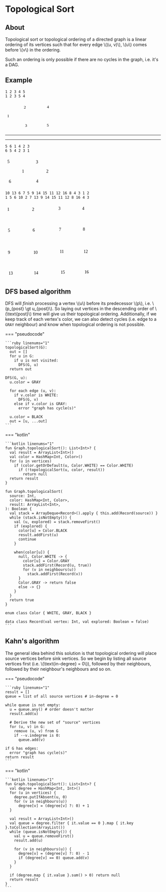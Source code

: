 # Topological Sort

## About

Topological sort or topological ordering of a directed graph is a linear ordering of its vertices such that for every edge \\((u, v)\\), \\(u\\) comes before \\(v\\) in the ordering.

Such an ordering is only possible if there are no cycles in the graph, i.e. it's a DAG.

## Example

<div class="grid" markdown>

``` title="Valid topological sortings"
1 2 3 4 5
1 2 3 5 4
```

<svg version="1.1" xmlns="http://www.w3.org/2000/svg" viewBox="0 0 230.51856231689453 137.85714721679688" width="150">
  <g transform="translate(10 54.64300537109375) rotate(0 2.7099990844726562 12.5)"><text x="0" y="17.52" font-family="Virgil, Segoe UI Emoji" font-size="20px" fill="var(--md-code-fg-color)" text-anchor="start" style="white-space: pre;" direction="ltr" dominant-baseline="alphabetic">1</text></g><g transform="translate(92.86145782470703 11.2857666015625) rotate(0 7.1199951171875 12.5)"><text x="0" y="17.52" font-family="Virgil, Segoe UI Emoji" font-size="20px" fill="var(--md-code-fg-color)" text-anchor="start" style="white-space: pre;" direction="ltr" dominant-baseline="alphabetic">2</text></g><g transform="translate(98.71857452392578 102.85714721679688) rotate(0 6.80999755859375 12.5)"><text x="0" y="17.52" font-family="Virgil, Segoe UI Emoji" font-size="20px" fill="var(--md-code-fg-color)" text-anchor="start" style="white-space: pre;" direction="ltr" dominant-baseline="alphabetic">3</text></g><g transform="translate(207.71857452392578 10) rotate(0 6.399993896484375 12.5)"><text x="0" y="17.52" font-family="Virgil, Segoe UI Emoji" font-size="20px" fill="var(--md-code-fg-color)" text-anchor="start" style="white-space: pre;" direction="ltr" dominant-baseline="alphabetic">4</text></g><g transform="translate(207.00428009033203 100.28570556640625) rotate(0 6.17999267578125 12.5)"><text x="0" y="17.52" font-family="Virgil, Segoe UI Emoji" font-size="20px" fill="var(--md-code-fg-color)" text-anchor="start" style="white-space: pre;" direction="ltr" dominant-baseline="alphabetic">5</text></g><g stroke-linecap="round"><g transform="translate(113.42866516113284 21.535655712542223) rotate(0 44.5713653564453 -0.31646207446164)"><path d="M0 0 C14.86 -0.11, 74.29 -0.53, 89.14 -0.63 M0 0 C14.86 -0.11, 74.29 -0.53, 89.14 -0.63" stroke="var(--md-code-fg-color)" stroke-width="2" fill="none"></path></g><g transform="translate(113.42866516113284 21.535655712542223) rotate(0 44.5713653564453 -0.31646207446164)"><path d="M65.71 8.08 C74.2 4.93, 82.69 1.77, 89.14 -0.63 M65.71 8.08 C73.42 5.22, 81.13 2.35, 89.14 -0.63" stroke="var(--md-code-fg-color)" stroke-width="2" fill="none"></path></g><g transform="translate(113.42866516113284 21.535655712542223) rotate(0 44.5713653564453 -0.31646207446164)"><path d="M65.59 -9.02 C74.12 -5.98, 82.66 -2.94, 89.14 -0.63 M65.59 -9.02 C73.34 -6.26, 81.09 -3.5, 89.14 -0.63" stroke="var(--md-code-fg-color)" stroke-width="2" fill="none"></path></g></g><mask></mask><g stroke-linecap="round"><g transform="translate(116.85719299316406 113.5306159598291) rotate(0 40.28569030761719 -1.0740840587365597)"><path d="M0 0 C13.43 -0.36, 67.14 -1.79, 80.57 -2.15 M0 0 C13.43 -0.36, 67.14 -1.79, 80.57 -2.15" stroke="var(--md-code-fg-color)" stroke-width="2" fill="none"></path></g><g transform="translate(116.85719299316406 113.5306159598291) rotate(0 40.28569030761719 -1.0740840587365597)"><path d="M57.32 7.03 C63.85 4.45, 70.38 1.87, 80.57 -2.15 M57.32 7.03 C66.47 3.41, 75.63 -0.2, 80.57 -2.15" stroke="var(--md-code-fg-color)" stroke-width="2" fill="none"></path></g><g transform="translate(116.85719299316406 113.5306159598291) rotate(0 40.28569030761719 -1.0740840587365597)"><path d="M56.86 -10.07 C63.52 -7.84, 70.18 -5.62, 80.57 -2.15 M56.86 -10.07 C66.19 -6.95, 75.53 -3.83, 80.57 -2.15" stroke="var(--md-code-fg-color)" stroke-width="2" fill="none"></path></g></g><mask></mask><g stroke-linecap="round"><g transform="translate(20.2857666015625 58.95813037941599) rotate(0 33.42856597900392 -18.16340758765881)"><path d="M0 0 C11.14 -6.05, 55.71 -30.27, 66.86 -36.33 M0 0 C11.14 -6.05, 55.71 -30.27, 66.86 -36.33" stroke="var(--md-code-fg-color)" stroke-width="2" fill="none"></path></g><g transform="translate(20.2857666015625 58.95813037941599) rotate(0 33.42856597900392 -18.16340758765881)"><path d="M50.3 -17.6 C54.48 -22.33, 58.67 -27.07, 66.86 -36.33 M50.3 -17.6 C54.26 -22.08, 58.22 -26.56, 66.86 -36.33" stroke="var(--md-code-fg-color)" stroke-width="2" fill="none"></path></g><g transform="translate(20.2857666015625 58.95813037941599) rotate(0 33.42856597900392 -18.16340758765881)"><path d="M42.13 -32.62 C48.38 -33.56, 54.63 -34.5, 66.86 -36.33 M42.13 -32.62 C48.05 -33.51, 53.96 -34.39, 66.86 -36.33" stroke="var(--md-code-fg-color)" stroke-width="2" fill="none"></path></g></g><mask></mask><g stroke-linecap="round"><g transform="translate(20.857147216796875 75.47295381730214) rotate(0 35.71428680419922 18.543290805795692)"><path d="M0 0 C11.9 6.18, 59.52 30.91, 71.43 37.09 M0 0 C11.9 6.18, 59.52 30.91, 71.43 37.09" stroke="var(--md-code-fg-color)" stroke-width="2" fill="none"></path></g><g transform="translate(20.857147216796875 75.47295381730214) rotate(0 35.71428680419922 18.543290805795692)"><path d="M46.64 33.85 C56.39 35.12, 66.14 36.4, 71.43 37.09 M46.64 33.85 C55.09 34.95, 63.55 36.06, 71.43 37.09" stroke="var(--md-code-fg-color)" stroke-width="2" fill="none"></path></g><g transform="translate(20.857147216796875 75.47295381730214) rotate(0 35.71428680419922 18.543290805795692)"><path d="M54.52 18.67 C61.17 25.92, 67.82 33.16, 71.43 37.09 M54.52 18.67 C60.29 24.95, 66.06 31.23, 71.43 37.09" stroke="var(--md-code-fg-color)" stroke-width="2" fill="none"></path></g></g><mask></mask><g stroke-linecap="round"><g transform="translate(100.6706547442327 37.2857666015625) rotate(0 0.48895877800384824 31.821441650390653)"><path d="M0 0 C0.16 10.61, 0.81 53.04, 0.98 63.64 M0 0 C0.16 10.61, 0.81 53.04, 0.98 63.64" stroke="var(--md-code-fg-color)" stroke-width="2" fill="none"></path></g><g transform="translate(100.6706547442327 37.2857666015625) rotate(0 0.48895877800384824 31.821441650390653)"><path d="M-7.93 40.28 C-5.49 46.68, -3.05 53.07, 0.98 63.64 M-7.93 40.28 C-5.43 46.84, -2.93 53.39, 0.98 63.64" stroke="var(--md-code-fg-color)" stroke-width="2" fill="none"></path></g><g transform="translate(100.6706547442327 37.2857666015625) rotate(0 0.48895877800384824 31.821441650390653)"><path d="M9.17 40.02 C6.93 46.49, 4.68 52.95, 0.98 63.64 M9.17 40.02 C6.87 46.65, 4.57 53.27, 0.98 63.64" stroke="var(--md-code-fg-color)" stroke-width="2" fill="none"></path></g></g><mask></mask><g stroke-linecap="round"><g transform="translate(114.44691233551336 102.12193272348833) rotate(0 46.55072601077917 -33.06826247016741)"><path d="M0 0 C15.52 -11.02, 77.58 -55.11, 93.1 -66.14 M0 0 C15.52 -11.02, 77.58 -55.11, 93.1 -66.14" stroke="var(--md-code-fg-color)" stroke-width="2" fill="none"></path></g><g transform="translate(114.44691233551336 102.12193272348833) rotate(0 46.55072601077917 -33.06826247016741)"><path d="M78.9 -45.56 C84.13 -53.14, 89.36 -60.72, 93.1 -66.14 M78.9 -45.56 C82.17 -50.3, 85.44 -55.04, 93.1 -66.14" stroke="var(--md-code-fg-color)" stroke-width="2" fill="none"></path></g><g transform="translate(114.44691233551336 102.12193272348833) rotate(0 46.55072601077917 -33.06826247016741)"><path d="M69 -59.5 C77.87 -61.95, 86.75 -64.39, 93.1 -66.14 M69 -59.5 C74.55 -61.03, 80.1 -62.56, 93.1 -66.14" stroke="var(--md-code-fg-color)" stroke-width="2" fill="none"></path></g></g><mask></mask></svg>

<hr><hr>

``` title="Valid topological sortings"
5 6 1 4 2 3
6 5 4 2 3 1
```

<svg version="1.1" xmlns="http://www.w3.org/2000/svg" viewBox="0 0 213.97858428955078 136.57138061523438" width="150">
  <g transform="translate(77.4242935180664 53.35723876953125) rotate(0 2.7099990844726562 12.5)"><text x="0" y="17.52" font-family="Virgil, Segoe UI Emoji" font-size="20px" fill="var(--md-code-fg-color)" text-anchor="start" style="white-space: pre;" direction="ltr" dominant-baseline="alphabetic">1</text></g><g transform="translate(10 10) rotate(0 6.17999267578125 12.5)"><text x="0" y="17.52" font-family="Virgil, Segoe UI Emoji" font-size="20px" fill="var(--md-code-fg-color)" text-anchor="start" style="white-space: pre;" direction="ltr" dominant-baseline="alphabetic">5</text></g><g transform="translate(16.999969482421875 101.57138061523438) rotate(0 6.399993896484375 12.5)"><text x="0" y="17.52" font-family="Virgil, Segoe UI Emoji" font-size="20px" fill="var(--md-code-fg-color)" text-anchor="start" style="white-space: pre;" direction="ltr" dominant-baseline="alphabetic">6</text></g><g transform="translate(141.99996948242188 10.42852783203125) rotate(0 6.80999755859375 12.5)"><text x="0" y="17.52" font-family="Virgil, Segoe UI Emoji" font-size="20px" fill="var(--md-code-fg-color)" text-anchor="start" style="white-space: pre;" direction="ltr" dominant-baseline="alphabetic">3</text></g><g transform="translate(143 98.99993896484375) rotate(0 6.399993896484375 12.5)"><text x="0" y="17.52" font-family="Virgil, Segoe UI Emoji" font-size="20px" fill="var(--md-code-fg-color)" text-anchor="start" style="white-space: pre;" direction="ltr" dominant-baseline="alphabetic">4</text></g><g stroke-linecap="round"><g transform="translate(28.68720245361328 20.432248236706357) rotate(0 54.082794189453125 0.36779604665616716)"><path d="M0 0 C18.03 0.12, 90.14 0.61, 108.17 0.74 M0 0 C18.03 0.12, 90.14 0.61, 108.17 0.74" stroke="var(--md-code-fg-color)" stroke-width="2" fill="none"></path></g><g transform="translate(28.68720245361328 20.432248236706357) rotate(0 54.082794189453125 0.36779604665616716)"><path d="M84.62 9.13 C93.15 6.09, 101.68 3.05, 108.17 0.74 M84.62 9.13 C92.36 6.37, 100.11 3.61, 108.17 0.74" stroke="var(--md-code-fg-color)" stroke-width="2" fill="none"></path></g><g transform="translate(28.68720245361328 20.432248236706357) rotate(0 54.082794189453125 0.36779604665616716)"><path d="M84.73 -7.97 C93.22 -4.82, 101.71 -1.66, 108.17 0.74 M84.73 -7.97 C92.44 -5.11, 100.15 -2.24, 108.17 0.74" stroke="var(--md-code-fg-color)" stroke-width="2" fill="none"></path></g></g><mask></mask><g stroke-linecap="round"><g transform="translate(34.318580627441406 112.30219416050033) rotate(0 49.5528564453125 -1.1293781698070973)"><path d="M0 0 C16.52 -0.38, 82.59 -1.88, 99.11 -2.26 M0 0 C16.52 -0.38, 82.59 -1.88, 99.11 -2.26" stroke="var(--md-code-fg-color)" stroke-width="2" fill="none"></path></g><g transform="translate(34.318580627441406 112.30219416050033) rotate(0 49.5528564453125 -1.1293781698070973)"><path d="M75.81 6.82 C82.36 4.27, 88.9 1.72, 99.11 -2.26 M75.81 6.82 C84.98 3.25, 94.15 -0.33, 99.11 -2.26" stroke="var(--md-code-fg-color)" stroke-width="2" fill="none"></path></g><g transform="translate(34.318580627441406 112.30219416050033) rotate(0 49.5528564453125 -1.1293781698070973)"><path d="M75.42 -10.27 C82.08 -8.02, 88.73 -5.77, 99.11 -2.26 M75.42 -10.27 C84.75 -7.12, 94.07 -3.96, 99.11 -2.26" stroke="var(--md-code-fg-color)" stroke-width="2" fill="none"></path></g></g><mask></mask><g stroke-linecap="round"><g transform="translate(72.55852508544922 65.25602958419341) rotate(0 -22.538460310850837 -13.856112895468897)"><path d="M0 0 C-7.51 -4.62, -37.56 -23.09, -45.08 -27.71 M0 0 C-7.51 -4.62, -37.56 -23.09, -45.08 -27.71" stroke="var(--md-code-fg-color)" stroke-width="2" fill="none"></path></g><g transform="translate(72.55852508544922 65.25602958419341) rotate(0 -22.538460310850837 -13.856112895468897)"><path d="M-24.49 -5.02 C-18.3 -3.75, -12.11 -2.48, 0 0 M-24.49 -5.02 C-18.63 -3.82, -12.78 -2.62, 0 0" stroke="var(--md-code-fg-color)" stroke-width="2" fill="none"></path></g><g transform="translate(72.55852508544922 65.25602958419341) rotate(0 -22.538460310850837 -13.856112895468897)"><path d="M-15.53 -19.59 C-11.61 -14.64, -7.68 -9.68, 0 0 M-15.53 -19.59 C-11.82 -14.9, -8.1 -10.22, 0 0" stroke="var(--md-code-fg-color)" stroke-width="2" fill="none"></path></g></g><mask></mask><g stroke-linecap="round"><g transform="translate(71.98714447021484 68.45533902972295) rotate(0 -18.12571679605432 15.3182188048238)"><path d="M0 0 C-6.04 5.11, -30.21 25.53, -36.25 30.64 M0 0 C-6.04 5.11, -30.21 25.53, -36.25 30.64" stroke="var(--md-code-fg-color)" stroke-width="2" fill="none"></path></g><g transform="translate(71.98714447021484 68.45533902972295) rotate(0 -18.12571679605432 15.3182188048238)"><path d="M-11.79 20.59 C-7.15 12.49, -2.52 4.39, 0 0 M-11.79 20.59 C-7.77 13.57, -3.75 6.54, 0 0" stroke="var(--md-code-fg-color)" stroke-width="2" fill="none"></path></g><g transform="translate(71.98714447021484 68.45533902972295) rotate(0 -18.12571679605432 15.3182188048238)"><path d="M-22.27 8.2 C-13.51 4.97, -4.75 1.75, 0 0 M-22.27 8.2 C-14.67 5.4, -7.08 2.6, 0 0" stroke="var(--md-code-fg-color)" stroke-width="2" fill="none"></path></g></g><mask></mask><g transform="translate(189.73859405517578 53.714263916015625) rotate(0 7.1199951171875 12.5)"><text x="0" y="17.52" font-family="Virgil, Segoe UI Emoji" font-size="20px" fill="var(--md-code-fg-color)" text-anchor="start" style="white-space: pre;" direction="ltr" dominant-baseline="alphabetic">2</text></g><g stroke-linecap="round"><g transform="translate(164.28144073486328 106.5) rotate(0 14 -14.5714111328125)"><path d="M0 0 C4.67 -4.86, 23.33 -24.29, 28 -29.14 M0 0 C4.67 -4.86, 23.33 -24.29, 28 -29.14" stroke="var(--md-code-fg-color)" stroke-width="2" fill="none"></path></g><g transform="translate(164.28144073486328 106.5) rotate(0 14 -14.5714111328125)"><path d="M19.83 -10.66 C21.86 -15.26, 23.9 -19.86, 28 -29.14 M19.83 -10.66 C22.44 -16.58, 25.06 -22.49, 28 -29.14" stroke="var(--md-code-fg-color)" stroke-width="2" fill="none"></path></g><g transform="translate(164.28144073486328 106.5) rotate(0 14 -14.5714111328125)"><path d="M9.86 -20.24 C14.37 -22.45, 18.89 -24.67, 28 -29.14 M9.86 -20.24 C15.67 -23.09, 21.47 -25.94, 28 -29.14" stroke="var(--md-code-fg-color)" stroke-width="2" fill="none"></path></g></g><mask></mask><g stroke-linecap="round"><g transform="translate(191.70996856689453 53.928558349609375) rotate(0 -17.428573608398438 -9.714263916015625)"><path d="M0 0 C-5.81 -3.24, -29.05 -16.19, -34.86 -19.43 M0 0 C-5.81 -3.24, -29.05 -16.19, -34.86 -19.43" stroke="var(--md-code-fg-color)" stroke-width="2" fill="none"></path></g><g transform="translate(191.70996856689453 53.928558349609375) rotate(0 -17.428573608398438 -9.714263916015625)"><path d="M-15.16 -16.26 C-20.14 -17.06, -25.12 -17.86, -34.86 -19.43 M-15.16 -16.26 C-20.37 -17.1, -25.58 -17.94, -34.86 -19.43" stroke="var(--md-code-fg-color)" stroke-width="2" fill="none"></path></g><g transform="translate(191.70996856689453 53.928558349609375) rotate(0 -17.428573608398438 -9.714263916015625)"><path d="M-21.8 -4.34 C-25.1 -8.15, -28.4 -11.97, -34.86 -19.43 M-21.8 -4.34 C-25.26 -8.33, -28.71 -12.32, -34.86 -19.43" stroke="var(--md-code-fg-color)" stroke-width="2" fill="none"></path></g></g><mask></mask></svg>

``` title="Valid topological sorting"
10 13 6 7 5 9 14 15 11 12 16 8 4 3 1 2
1 5 6 10 2 7 13 9 14 15 11 12 8 16 4 3
```

<svg version="1.1" xmlns="http://www.w3.org/2000/svg" viewBox="0 0 406.320617885659 353.1903024009223" height="240">
  <g transform="translate(10 15.369098136339346) rotate(0 2.7099990844726562 12.5)"><text x="0" y="17.52" font-family="Virgil, Segoe UI Emoji" font-size="20px" fill="var(--md-code-fg-color)" text-anchor="start" style="white-space: pre;" direction="ltr" dominant-baseline="alphabetic">1</text></g><g transform="translate(127.97729251722865 14.170937208091061) rotate(0 7.1199951171875 12.5)"><text x="0" y="17.52" font-family="Virgil, Segoe UI Emoji" font-size="20px" fill="var(--md-code-fg-color)" text-anchor="start" style="white-space: pre;" direction="ltr" dominant-baseline="alphabetic">2</text></g><g transform="translate(253.50816637895366 10.941834464732324) rotate(0 6.80999755859375 12.5)"><text x="0" y="17.52" font-family="Virgil, Segoe UI Emoji" font-size="20px" fill="var(--md-code-fg-color)" text-anchor="start" style="white-space: pre;" direction="ltr" dominant-baseline="alphabetic">3</text></g><g transform="translate(367.19905843837535 10) rotate(0 6.399993896484375 12.5)"><text x="0" y="17.52" font-family="Virgil, Segoe UI Emoji" font-size="20px" fill="var(--md-code-fg-color)" text-anchor="start" style="white-space: pre;" direction="ltr" dominant-baseline="alphabetic">4</text></g><g transform="translate(13.094998267336678 114.66999244167556) rotate(0 6.17999267578125 12.5)"><text x="0" y="17.52" font-family="Virgil, Segoe UI Emoji" font-size="20px" fill="var(--md-code-fg-color)" text-anchor="start" style="white-space: pre;" direction="ltr" dominant-baseline="alphabetic">5</text></g><g transform="translate(131.07229078456544 113.47183151342739) rotate(0 6.399993896484375 12.5)"><text x="0" y="17.52" font-family="Virgil, Segoe UI Emoji" font-size="20px" fill="var(--md-code-fg-color)" text-anchor="start" style="white-space: pre;" direction="ltr" dominant-baseline="alphabetic">6</text></g><g transform="translate(256.60316464629045 110.2427287700686) rotate(0 5.379997253417969 12.5)"><text x="0" y="17.52" font-family="Virgil, Segoe UI Emoji" font-size="20px" fill="var(--md-code-fg-color)" text-anchor="start" style="white-space: pre;" direction="ltr" dominant-baseline="alphabetic">7</text></g><g transform="translate(370.29405670571214 109.30089430533627) rotate(0 7.649993896484375 12.5)"><text x="0" y="17.52" font-family="Virgil, Segoe UI Emoji" font-size="20px" fill="var(--md-code-fg-color)" text-anchor="start" style="white-space: pre;" direction="ltr" dominant-baseline="alphabetic">8</text></g><g transform="translate(13.329118059141138 219.0685161641906) rotate(0 6.089996337890625 12.5)"><text x="0" y="17.52" font-family="Virgil, Segoe UI Emoji" font-size="20px" fill="var(--md-code-fg-color)" text-anchor="start" style="white-space: pre;" direction="ltr" dominant-baseline="alphabetic">9</text></g><g transform="translate(134.57048029070302 218.68635710028786) rotate(0 9.589996337890625 12.5)"><text x="0" y="17.52" font-family="Virgil, Segoe UI Emoji" font-size="20px" fill="var(--md-code-fg-color)" text-anchor="start" style="white-space: pre;" direction="ltr" dominant-baseline="alphabetic">10</text></g><g transform="translate(260.10135415242803 215.45725435692907) rotate(0 5.4199981689453125 12.5)"><text x="0" y="17.52" font-family="Virgil, Segoe UI Emoji" font-size="20px" fill="var(--md-code-fg-color)" text-anchor="start" style="white-space: pre;" direction="ltr" dominant-baseline="alphabetic">11</text></g><g transform="translate(373.7922462118497 214.51541989219675) rotate(0 9.829994201660156 12.5)"><text x="0" y="17.52" font-family="Virgil, Segoe UI Emoji" font-size="20px" fill="var(--md-code-fg-color)" text-anchor="start" style="white-space: pre;" direction="ltr" dominant-baseline="alphabetic">12</text></g><g transform="translate(16.005500042345375 318.1903024009223) rotate(0 9.519996643066406 12.5)"><text x="0" y="17.52" font-family="Virgil, Segoe UI Emoji" font-size="20px" fill="var(--md-code-fg-color)" text-anchor="start" style="white-space: pre;" direction="ltr" dominant-baseline="alphabetic">13</text></g><g transform="translate(137.24686227390737 316.9921414726739) rotate(0 9.109992980957031 12.5)"><text x="0" y="17.52" font-family="Virgil, Segoe UI Emoji" font-size="20px" fill="var(--md-code-fg-color)" text-anchor="start" style="white-space: pre;" direction="ltr" dominant-baseline="alphabetic">14</text></g><g transform="translate(264.4097398643232 313.7630387293152) rotate(0 8.889991760253906 12.5)"><text x="0" y="17.52" font-family="Virgil, Segoe UI Emoji" font-size="20px" fill="var(--md-code-fg-color)" text-anchor="start" style="white-space: pre;" direction="ltr" dominant-baseline="alphabetic">15</text></g><g transform="translate(378.1006319237449 312.8212042645829) rotate(0 9.109992980957031 12.5)"><text x="0" y="17.52" font-family="Virgil, Segoe UI Emoji" font-size="20px" fill="var(--md-code-fg-color)" text-anchor="start" style="white-space: pre;" direction="ltr" dominant-baseline="alphabetic">16</text></g><g stroke-linecap="round"><g transform="translate(17.931008364465356 142.36249650286715) rotate(0 1.3750657947521177 32.64058819366829)"><path d="M0 0 C0.46 10.88, 2.29 54.4, 2.75 65.28 M0 0 C0.46 10.88, 2.29 54.4, 2.75 65.28" stroke="var(--md-code-fg-color)" stroke-width="2" fill="none"></path></g><g transform="translate(17.931008364465356 142.36249650286715) rotate(0 1.3750657947521177 32.64058819366829)"><path d="M-6.78 42.17 C-3.68 49.7, -0.57 57.22, 2.75 65.28 M-6.78 42.17 C-3.65 49.77, -0.51 57.38, 2.75 65.28" stroke="var(--md-code-fg-color)" stroke-width="2" fill="none"></path></g><g transform="translate(17.931008364465356 142.36249650286715) rotate(0 1.3750657947521177 32.64058819366829)"><path d="M10.3 41.45 C7.84 49.21, 5.38 56.97, 2.75 65.28 M10.3 41.45 C7.82 49.29, 5.33 57.13, 2.75 65.28" stroke="var(--md-code-fg-color)" stroke-width="2" fill="none"></path></g></g><mask></mask><g stroke-linecap="round"><g transform="translate(24.819194718550648 315.35753766454343) rotate(0 -0.47555906832474193 -34.2725919223592)"><path d="M0 0 C-0.16 -11.42, -0.79 -57.12, -0.95 -68.55 M0 0 C-0.16 -11.42, -0.79 -57.12, -0.95 -68.55" stroke="var(--md-code-fg-color)" stroke-width="2" fill="none"></path></g><g transform="translate(24.819194718550648 315.35753766454343) rotate(0 -0.47555906832474193 -34.2725919223592)"><path d="M7.92 -45.17 C5.98 -50.29, 4.03 -55.42, -0.95 -68.55 M7.92 -45.17 C4.67 -53.74, 1.42 -62.3, -0.95 -68.55" stroke="var(--md-code-fg-color)" stroke-width="2" fill="none"></path></g><g transform="translate(24.819194718550648 315.35753766454343) rotate(0 -0.47555906832474193 -34.2725919223592)"><path d="M-9.17 -44.94 C-7.37 -50.11, -5.57 -55.28, -0.95 -68.55 M-9.17 -44.94 C-6.16 -53.59, -3.15 -62.24, -0.95 -68.55" stroke="var(--md-code-fg-color)" stroke-width="2" fill="none"></path></g></g><mask></mask><g stroke-linecap="round"><g transform="translate(133.47982607949314 242.73228224114627) rotate(0 -45.696789229812225 39.576681861794015)"><path d="M0 0 C-15.23 13.19, -76.16 65.96, -91.39 79.15 M0 0 C-15.23 13.19, -76.16 65.96, -91.39 79.15" stroke="var(--md-code-fg-color)" stroke-width="2" fill="none"></path></g><g transform="translate(133.47982607949314 242.73228224114627) rotate(0 -45.696789229812225 39.576681861794015)"><path d="M-79.23 57.31 C-83.35 64.71, -87.47 72.1, -91.39 79.15 M-79.23 57.31 C-84.09 66.03, -88.94 74.75, -91.39 79.15" stroke="var(--md-code-fg-color)" stroke-width="2" fill="none"></path></g><g transform="translate(133.47982607949314 242.73228224114627) rotate(0 -45.696789229812225 39.576681861794015)"><path d="M-68.04 70.24 C-75.95 73.26, -83.86 76.28, -91.39 79.15 M-68.04 70.24 C-77.36 73.8, -86.69 77.36, -91.39 79.15" stroke="var(--md-code-fg-color)" stroke-width="2" fill="none"></path></g></g><mask></mask><g stroke-linecap="round"><g transform="translate(144.90403895118413 245.18031896265836) rotate(0 1.2240339249939325 33.864622118662226)"><path d="M0 0 C0.41 11.29, 2.04 56.44, 2.45 67.73 M0 0 C0.41 11.29, 2.04 56.44, 2.45 67.73" stroke="var(--md-code-fg-color)" stroke-width="2" fill="none"></path></g><g transform="translate(144.90403895118413 245.18031896265836) rotate(0 1.2240339249939325 33.864622118662226)"><path d="M-6.95 44.56 C-4.33 51.01, -1.72 57.45, 2.45 67.73 M-6.95 44.56 C-3.46 53.16, 0.03 61.75, 2.45 67.73" stroke="var(--md-code-fg-color)" stroke-width="2" fill="none"></path></g><g transform="translate(144.90403895118413 245.18031896265836) rotate(0 1.2240339249939325 33.864622118662226)"><path d="M10.14 43.94 C8 50.56, 5.86 57.18, 2.45 67.73 M10.14 43.94 C7.29 52.77, 4.43 61.6, 2.45 67.73" stroke="var(--md-code-fg-color)" stroke-width="2" fill="none"></path></g></g><mask></mask><g stroke-linecap="round"><g transform="translate(94.31123853529914 290.8771393209464) rotate(0 17.952290043406094 14.688251457548517)"><path d="M0 0 C5.98 4.9, 29.92 24.48, 35.9 29.38 M0 0 C5.98 4.9, 29.92 24.48, 35.9 29.38" stroke="var(--md-code-fg-color)" stroke-width="2" fill="none"></path></g><g transform="translate(94.31123853529914 290.8771393209464) rotate(0 17.952290043406094 14.688251457548517)"><path d="M14.01 21.71 C22.22 24.59, 30.42 27.46, 35.9 29.38 M14.01 21.71 C21.31 24.27, 28.61 26.82, 35.9 29.38" stroke="var(--md-code-fg-color)" stroke-width="2" fill="none"></path></g><g transform="translate(94.31123853529914 290.8771393209464) rotate(0 17.952290043406094 14.688251457548517)"><path d="M24.06 9.43 C28.5 16.91, 32.94 24.38, 35.9 29.38 M24.06 9.43 C28.01 16.08, 31.96 22.73, 35.9 29.38" stroke="var(--md-code-fg-color)" stroke-width="2" fill="none"></path></g></g><mask></mask><g stroke-linecap="round"><g transform="translate(30.66203474817769 238.65221066246744) rotate(0 23.256395547078796 19.584379375405405)"><path d="M0 0 C7.75 6.53, 38.76 32.64, 46.51 39.17 M0 0 C7.75 6.53, 38.76 32.64, 46.51 39.17" stroke="var(--md-code-fg-color)" stroke-width="2" fill="none"></path></g></g><mask></mask><g stroke-linecap="round"><g transform="translate(153.88018397288715 122.77817160229444) rotate(0 47.32885521545467 -0.40801649641062454)"><path d="M0 0 C15.78 -0.14, 78.88 -0.68, 94.66 -0.82 M0 0 C15.78 -0.14, 78.88 -0.68, 94.66 -0.82" stroke="var(--md-code-fg-color)" stroke-width="2" fill="none"></path></g><g transform="translate(153.88018397288715 122.77817160229444) rotate(0 47.32885521545467 -0.40801649641062454)"><path d="M71.24 7.94 C79.13 4.99, 87.03 2.04, 94.66 -0.82 M71.24 7.94 C79.03 5.03, 86.81 2.12, 94.66 -0.82" stroke="var(--md-code-fg-color)" stroke-width="2" fill="none"></path></g><g transform="translate(153.88018397288715 122.77817160229444) rotate(0 47.32885521545467 -0.40801649641062454)"><path d="M71.09 -9.16 C79.04 -6.35, 86.98 -3.54, 94.66 -0.82 M71.09 -9.16 C78.93 -6.39, 86.76 -3.61, 94.66 -0.82" stroke="var(--md-code-fg-color)" stroke-width="2" fill="none"></path></g></g><mask></mask><g stroke-linecap="round"><g transform="translate(137.55989765817196 105.64186785899591) rotate(0 -0.8160018643454805 -31.824562982966)"><path d="M0 0 C-0.27 -10.61, -1.36 -53.04, -1.63 -63.65 M0 0 C-0.27 -10.61, -1.36 -53.04, -1.63 -63.65" stroke="var(--md-code-fg-color)" stroke-width="2" fill="none"></path></g><g transform="translate(137.55989765817196 105.64186785899591) rotate(0 -0.8160018643454805 -31.824562982966)"><path d="M7.52 -40.38 C4.35 -48.43, 1.19 -56.48, -1.63 -63.65 M7.52 -40.38 C5.47 -45.6, 3.42 -50.81, -1.63 -63.65" stroke="var(--md-code-fg-color)" stroke-width="2" fill="none"></path></g><g transform="translate(137.55989765817196 105.64186785899591) rotate(0 -0.8160018643454805 -31.824562982966)"><path d="M-9.58 -39.95 C-6.83 -48.14, -4.08 -56.34, -1.63 -63.65 M-9.58 -39.95 C-7.8 -45.26, -6.02 -50.57, -1.63 -63.65" stroke="var(--md-code-fg-color)" stroke-width="2" fill="none"></path></g></g><mask></mask><g stroke-linecap="round"><g transform="translate(24.13395757646265 27.30449043551539) rotate(0 48.96085894414557 0)"><path d="M0 0 C16.32 0, 81.6 0, 97.92 0 M0 0 C16.32 0, 81.6 0, 97.92 0" stroke="var(--md-code-fg-color)" stroke-width="2" fill="none"></path></g><g transform="translate(24.13395757646265 27.30449043551539) rotate(0 48.96085894414557 0)"><path d="M74.43 8.55 C82.62 5.57, 90.81 2.59, 97.92 0 M74.43 8.55 C79.81 6.59, 85.19 4.63, 97.92 0" stroke="var(--md-code-fg-color)" stroke-width="2" fill="none"></path></g><g transform="translate(24.13395757646265 27.30449043551539) rotate(0 48.96085894414557 0)"><path d="M74.43 -8.55 C82.62 -5.57, 90.81 -2.59, 97.92 0 M74.43 -8.55 C79.81 -6.59, 85.19 -4.63, 97.92 0" stroke="var(--md-code-fg-color)" stroke-width="2" fill="none"></path></g></g><mask></mask><g stroke-linecap="round"><g transform="translate(164.48839498023267 325.9657175434131) rotate(0 46.92082315480616 0)"><path d="M0 0 C15.64 0, 78.2 0, 93.84 0 M0 0 C15.64 0, 78.2 0, 93.84 0" stroke="var(--md-code-fg-color)" stroke-width="2" fill="none"></path></g><g transform="translate(164.48839498023267 325.9657175434131) rotate(0 46.92082315480616 0)"><path d="M70.35 8.55 C76.19 6.42, 82.04 4.3, 93.84 0 M70.35 8.55 C76.02 6.49, 81.69 4.42, 93.84 0" stroke="var(--md-code-fg-color)" stroke-width="2" fill="none"></path></g><g transform="translate(164.48839498023267 325.9657175434131) rotate(0 46.92082315480616 0)"><path d="M70.35 -8.55 C76.19 -6.42, 82.04 -4.3, 93.84 0 M70.35 -8.55 C76.02 -6.49, 81.69 -4.42, 93.84 0" stroke="var(--md-code-fg-color)" stroke-width="2" fill="none"></path></g></g><mask></mask><g stroke-linecap="round"><g transform="translate(163.6723931158872 229.6760345122886) rotate(0 44.47278643329406 -0.8160174285833364)"><path d="M0 0 C14.82 -0.27, 74.12 -1.36, 88.95 -1.63 M0 0 C14.82 -0.27, 74.12 -1.36, 88.95 -1.63" stroke="var(--md-code-fg-color)" stroke-width="2" fill="none"></path></g><g transform="translate(163.6723931158872 229.6760345122886) rotate(0 44.47278643329406 -0.8160174285833364)"><path d="M65.61 7.35 C71.31 5.16, 77 2.97, 88.95 -1.63 M65.61 7.35 C72.57 4.67, 79.52 2, 88.95 -1.63" stroke="var(--md-code-fg-color)" stroke-width="2" fill="none"></path></g><g transform="translate(163.6723931158872 229.6760345122886) rotate(0 44.47278643329406 -0.8160174285833364)"><path d="M65.3 -9.75 C71.07 -7.77, 76.84 -5.79, 88.95 -1.63 M65.3 -9.75 C72.35 -7.33, 79.39 -4.91, 88.95 -1.63" stroke="var(--md-code-fg-color)" stroke-width="2" fill="none"></path></g></g><mask></mask><g stroke-linecap="round"><g transform="translate(272.2022597545723 310.4614642215191) rotate(0 -1.224002796518164 -33.048589125841005)"><path d="M0 0 C-0.41 -11.02, -2.04 -55.08, -2.45 -66.1 M0 0 C-0.41 -11.02, -2.04 -55.08, -2.45 -66.1" stroke="var(--md-code-fg-color)" stroke-width="2" fill="none"></path></g><g transform="translate(272.2022597545723 310.4614642215191) rotate(0 -1.224002796518164 -33.048589125841005)"><path d="M6.97 -42.94 C4.94 -47.91, 2.92 -52.88, -2.45 -66.1 M6.97 -42.94 C4.15 -49.86, 1.34 -56.78, -2.45 -66.1" stroke="var(--md-code-fg-color)" stroke-width="2" fill="none"></path></g><g transform="translate(272.2022597545723 310.4614642215191) rotate(0 -1.224002796518164 -33.048589125841005)"><path d="M-10.12 -42.3 C-8.48 -47.41, -6.83 -52.52, -2.45 -66.1 M-10.12 -42.3 C-7.83 -49.41, -5.54 -56.52, -2.45 -66.1" stroke="var(--md-code-fg-color)" stroke-width="2" fill="none"></path></g></g><mask></mask><g stroke-linecap="round"><g transform="translate(283.6264726262632 226.41199592643108) rotate(0 41.616748779609225 -0.40801649641062454)"><path d="M0 0 C13.87 -0.14, 69.36 -0.68, 83.23 -0.82 M0 0 C13.87 -0.14, 69.36 -0.68, 83.23 -0.82" stroke="var(--md-code-fg-color)" stroke-width="2" fill="none"></path></g><g transform="translate(283.6264726262632 226.41199592643108) rotate(0 41.616748779609225 -0.40801649641062454)"><path d="M59.83 7.96 C68.32 4.78, 76.82 1.59, 83.23 -0.82 M59.83 7.96 C68.11 4.86, 76.39 1.75, 83.23 -0.82" stroke="var(--md-code-fg-color)" stroke-width="2" fill="none"></path></g><g transform="translate(283.6264726262632 226.41199592643108) rotate(0 41.616748779609225 -0.40801649641062454)"><path d="M59.66 -9.14 C68.22 -6.12, 76.77 -3.1, 83.23 -0.82 M59.66 -9.14 C68 -6.19, 76.35 -3.25, 83.23 -0.82" stroke="var(--md-code-fg-color)" stroke-width="2" fill="none"></path></g></g><mask></mask><g stroke-linecap="round"><g transform="translate(290.97061391927537 318.6216073788768) rotate(0 40.39271485461529 -39.168696493859215)"><path d="M0 0 C13.46 -13.06, 67.32 -65.28, 80.79 -78.34 M0 0 C13.46 -13.06, 67.32 -65.28, 80.79 -78.34" stroke="var(--md-code-fg-color)" stroke-width="2" fill="none"></path></g><g transform="translate(290.97061391927537 318.6216073788768) rotate(0 40.39271485461529 -39.168696493859215)"><path d="M69.87 -55.84 C73.5 -63.32, 77.12 -70.79, 80.79 -78.34 M69.87 -55.84 C73.55 -63.42, 77.22 -70.99, 80.79 -78.34" stroke="var(--md-code-fg-color)" stroke-width="2" fill="none"></path></g><g transform="translate(290.97061391927537 318.6216073788768) rotate(0 40.39271485461529 -39.168696493859215)"><path d="M57.97 -68.12 C65.55 -71.52, 73.13 -74.91, 80.79 -78.34 M57.97 -68.12 C65.65 -71.56, 73.33 -75, 80.79 -78.34" stroke="var(--md-code-fg-color)" stroke-width="2" fill="none"></path></g></g><mask></mask><g stroke-linecap="round"><g transform="translate(383.9962583645423 245.99632082700379) rotate(0 1.224002796518164 28.968517547162236)"><path d="M0 0 C0.41 9.66, 2.04 48.28, 2.45 57.94 M0 0 C0.41 9.66, 2.04 48.28, 2.45 57.94" stroke="var(--md-code-fg-color)" stroke-width="2" fill="none"></path></g><g transform="translate(383.9962583645423 245.99632082700379) rotate(0 1.224002796518164 28.968517547162236)"><path d="M-7.09 34.83 C-3.41 43.74, 0.27 52.66, 2.45 57.94 M-7.09 34.83 C-3.82 42.74, -0.56 50.65, 2.45 57.94" stroke="var(--md-code-fg-color)" stroke-width="2" fill="none"></path></g><g transform="translate(383.9962583645423 245.99632082700379) rotate(0 1.224002796518164 28.968517547162236)"><path d="M10 34.1 C7.09 43.3, 4.17 52.49, 2.45 57.94 M10 34.1 C7.41 42.26, 4.83 50.42, 2.45 57.94" stroke="var(--md-code-fg-color)" stroke-width="2" fill="none"></path></g></g><mask></mask><g stroke-linecap="round"><g transform="translate(263.2261147328692 138.28242492418838) rotate(0 1.2240339249939893 35.08862491518039)"><path d="M0 0 C0.41 11.7, 2.04 58.48, 2.45 70.18 M0 0 C0.41 11.7, 2.04 58.48, 2.45 70.18" stroke="var(--md-code-fg-color)" stroke-width="2" fill="none"></path></g><g transform="translate(263.2261147328692 138.28242492418838) rotate(0 1.2240339249939893 35.08862491518039)"><path d="M-6.92 47 C-4.57 52.8, -2.23 58.6, 2.45 70.18 M-6.92 47 C-3.83 54.64, -0.74 62.28, 2.45 70.18" stroke="var(--md-code-fg-color)" stroke-width="2" fill="none"></path></g><g transform="translate(263.2261147328692 138.28242492418838) rotate(0 1.2240339249939893 35.08862491518039)"><path d="M10.17 46.4 C8.24 52.35, 6.31 58.31, 2.45 70.18 M10.17 46.4 C7.63 54.24, 5.08 62.07, 2.45 70.18" stroke="var(--md-code-fg-color)" stroke-width="2" fill="none"></path></g></g><mask></mask><g stroke-linecap="round"><g transform="translate(151.43217837985082 134.20235334550955) rotate(0 51.816927726306176 18.768354164703112)"><path d="M0 0 C17.27 6.26, 86.36 31.28, 103.63 37.54 M0 0 C17.27 6.26, 86.36 31.28, 103.63 37.54" stroke="var(--md-code-fg-color)" stroke-width="2" fill="none"></path></g></g><mask></mask><g stroke-linecap="round"><g transform="translate(277.914335061942 214.17175006191889) rotate(0 46.104821290460734 -40.39269929037738)"><path d="M0 0 C15.37 -13.46, 76.84 -67.32, 92.21 -80.79 M0 0 C15.37 -13.46, 76.84 -67.32, 92.21 -80.79" stroke="var(--md-code-fg-color)" stroke-width="2" fill="none"></path></g><g transform="translate(277.914335061942 214.17175006191889) rotate(0 46.104821290460734 -40.39269929037738)"><path d="M80.17 -58.87 C84.39 -66.55, 88.61 -74.23, 92.21 -80.79 M80.17 -58.87 C83.79 -65.46, 87.41 -72.04, 92.21 -80.79" stroke="var(--md-code-fg-color)" stroke-width="2" fill="none"></path></g><g transform="translate(277.914335061942 214.17175006191889) rotate(0 46.104821290460734 -40.39269929037738)"><path d="M68.9 -71.74 C77.07 -74.91, 85.24 -78.08, 92.21 -80.79 M68.9 -71.74 C75.91 -74.45, 82.91 -77.17, 92.21 -80.79" stroke="var(--md-code-fg-color)" stroke-width="2" fill="none"></path></g></g><mask></mask><g stroke-linecap="round"><g transform="translate(317.08304712003905 193.77142329700064) rotate(0 22.84842574338188 8.976145021703047)"><path d="M0 0 C7.62 2.99, 38.08 14.96, 45.7 17.95 M0 0 C7.62 2.99, 38.08 14.96, 45.7 17.95" stroke="var(--md-code-fg-color)" stroke-width="2" fill="none"></path></g><g transform="translate(317.08304712003905 193.77142329700064) rotate(0 22.84842574338188 8.976145021703047)"><path d="M21.16 17.33 C27.98 17.5, 34.8 17.68, 45.7 17.95 M21.16 17.33 C28.58 17.52, 36 17.71, 45.7 17.95" stroke="var(--md-code-fg-color)" stroke-width="2" fill="none"></path></g><g transform="translate(317.08304712003905 193.77142329700064) rotate(0 22.84842574338188 8.976145021703047)"><path d="M27.3 1.7 C32.41 6.22, 37.52 10.73, 45.7 17.95 M27.3 1.7 C32.86 6.62, 38.42 11.53, 45.7 17.95" stroke="var(--md-code-fg-color)" stroke-width="2" fill="none"></path></g></g><mask></mask><g stroke-linecap="round"><g transform="translate(298.31475521228754 187.24328386833395) rotate(0 -14.280250525375777 -4.89607344302425)"><path d="M0 0 C-4.76 -1.63, -23.8 -8.16, -28.56 -9.79 M0 0 C-4.76 -1.63, -23.8 -8.16, -28.56 -9.79" stroke="var(--md-code-fg-color)" stroke-width="2" fill="none"></path></g></g><mask></mask><g stroke-linecap="round"><g transform="translate(383.9962583645423 209.27567661889464) rotate(0 -0.8160329928212491 -35.90462677952584)"><path d="M0 0 C-0.27 -11.97, -1.36 -59.84, -1.63 -71.81 M0 0 C-0.27 -11.97, -1.36 -59.84, -1.63 -71.81" stroke="var(--md-code-fg-color)" stroke-width="2" fill="none"></path></g><g transform="translate(383.9962583645423 209.27567661889464) rotate(0 -0.8160329928212491 -35.90462677952584)"><path d="M7.45 -48.52 C4.18 -56.92, 0.9 -65.31, -1.63 -71.81 M7.45 -48.52 C5.18 -54.34, 2.91 -60.16, -1.63 -71.81" stroke="var(--md-code-fg-color)" stroke-width="2" fill="none"></path></g><g transform="translate(383.9962583645423 209.27567661889464) rotate(0 -0.8160329928212491 -35.90462677952584)"><path d="M-9.65 -48.13 C-6.76 -56.67, -3.87 -65.21, -1.63 -71.81 M-9.65 -48.13 C-7.64 -54.05, -5.64 -59.97, -1.63 -71.81" stroke="var(--md-code-fg-color)" stroke-width="2" fill="none"></path></g></g><mask></mask><g stroke-linecap="round"><g transform="translate(126.1357470434325 72.18526223674428) rotate(0 -49.368859876318254 -17.952313389762935)"><path d="M0 0 C-16.46 -5.98, -82.28 -29.92, -98.74 -35.9 M0 0 C-16.46 -5.98, -82.28 -29.92, -98.74 -35.9" stroke="var(--md-code-fg-color)" stroke-width="2" fill="none"></path></g><g transform="translate(126.1357470434325 72.18526223674428) rotate(0 -49.368859876318254 -17.952313389762935)"><path d="M-73.74 -35.91 C-82.59 -35.91, -91.44 -35.91, -98.74 -35.9 M-73.74 -35.91 C-82.07 -35.91, -90.41 -35.91, -98.74 -35.9" stroke="var(--md-code-fg-color)" stroke-width="2" fill="none"></path></g><g transform="translate(126.1357470434325 72.18526223674428) rotate(0 -49.368859876318254 -17.952313389762935)"><path d="M-79.58 -19.84 C-86.36 -25.53, -93.14 -31.21, -98.74 -35.9 M-79.58 -19.84 C-85.97 -25.2, -92.36 -30.55, -98.74 -35.9" stroke="var(--md-code-fg-color)" stroke-width="2" fill="none"></path></g></g><mask></mask><g stroke-linecap="round"><g transform="translate(145.7200408155294 79.5294190939943) rotate(0 51.40892679413355 17.544281329114398)"><path d="M0 0 C17.14 5.85, 85.68 29.24, 102.82 35.09 M0 0 C17.14 5.85, 85.68 29.24, 102.82 35.09" stroke="var(--md-code-fg-color)" stroke-width="2" fill="none"></path></g></g><mask></mask><g stroke-linecap="round"><g transform="translate(260.77810913983285 104.009864130305) rotate(0 0 -31.82457076508493)"><path d="M0 0 C0 -10.61, 0 -53.04, 0 -63.65 M0 0 C0 -10.61, 0 -53.04, 0 -63.65" stroke="var(--md-code-fg-color)" stroke-width="2" fill="none"></path></g><g transform="translate(260.77810913983285 104.009864130305) rotate(0 0 -31.82457076508493)"><path d="M8.55 -40.16 C6.36 -46.16, 4.18 -52.17, 0 -63.65 M8.55 -40.16 C6.35 -46.2, 4.15 -52.24, 0 -63.65" stroke="var(--md-code-fg-color)" stroke-width="2" fill="none"></path></g><g transform="translate(260.77810913983285 104.009864130305) rotate(0 0 -31.82457076508493)"><path d="M-8.55 -40.16 C-6.36 -46.16, -4.18 -52.17, 0 -63.65 M-8.55 -40.16 C-6.35 -46.2, -4.15 -52.24, 0 -63.65" stroke="var(--md-code-fg-color)" stroke-width="2" fill="none"></path></g></g><mask></mask><g stroke-linecap="round"><g transform="translate(366.85997018548164 112.16999172342469) rotate(0 -46.104821290460734 -35.90463456164477)"><path d="M0 0 C-15.37 -11.97, -76.84 -59.84, -92.21 -71.81 M0 0 C-15.37 -11.97, -76.84 -59.84, -92.21 -71.81" stroke="var(--md-code-fg-color)" stroke-width="2" fill="none"></path></g><g transform="translate(366.85997018548164 112.16999172342469) rotate(0 -46.104821290460734 -35.90463456164477)"><path d="M-68.42 -64.12 C-74.97 -66.24, -81.52 -68.36, -92.21 -71.81 M-68.42 -64.12 C-76.19 -66.63, -83.95 -69.14, -92.21 -71.81" stroke="var(--md-code-fg-color)" stroke-width="2" fill="none"></path></g><g transform="translate(366.85997018548164 112.16999172342469) rotate(0 -46.104821290460734 -35.90463456164477)"><path d="M-78.93 -50.63 C-82.59 -56.46, -86.24 -62.29, -92.21 -71.81 M-78.93 -50.63 C-83.26 -57.54, -87.6 -64.46, -92.21 -71.81" stroke="var(--md-code-fg-color)" stroke-width="2" fill="none"></path></g></g><mask></mask><g stroke-linecap="round"><g transform="translate(379.100184921518 99.92979255162624) rotate(0 -0.40803206064850883 -30.192543690037212)"><path d="M0 0 C-0.14 -10.06, -0.68 -50.32, -0.82 -60.39 M0 0 C-0.14 -10.06, -0.68 -50.32, -0.82 -60.39" stroke="var(--md-code-fg-color)" stroke-width="2" fill="none"></path></g><g transform="translate(379.100184921518 99.92979255162624) rotate(0 -0.40803206064850883 -30.192543690037212)"><path d="M8.05 -37.01 C5.2 -44.54, 2.34 -52.06, -0.82 -60.39 M8.05 -37.01 C5.45 -43.88, 2.84 -50.75, -0.82 -60.39" stroke="var(--md-code-fg-color)" stroke-width="2" fill="none"></path></g><g transform="translate(379.100184921518 99.92979255162624) rotate(0 -0.40803206064850883 -30.192543690037212)"><path d="M-9.05 -36.78 C-6.4 -44.38, -3.75 -51.98, -0.82 -60.39 M-9.05 -36.78 C-6.63 -43.72, -4.21 -50.65, -0.82 -60.39" stroke="var(--md-code-fg-color)" stroke-width="2" fill="none"></path></g></g><mask></mask><g stroke-linecap="round"><g transform="translate(360.33183075681495 20.776382135324468) rotate(0 -43.24875250830013 0)"><path d="M0 0 C-14.42 0, -72.08 0, -86.5 0 M0 0 C-14.42 0, -72.08 0, -86.5 0" stroke="var(--md-code-fg-color)" stroke-width="2" fill="none"></path></g><g transform="translate(360.33183075681495 20.776382135324468) rotate(0 -43.24875250830013 0)"><path d="M-63.01 -8.55 C-68.93 -6.4, -74.85 -4.24, -86.5 0 M-63.01 -8.55 C-69.9 -6.04, -76.79 -3.53, -86.5 0" stroke="var(--md-code-fg-color)" stroke-width="2" fill="none"></path></g><g transform="translate(360.33183075681495 20.776382135324468) rotate(0 -43.24875250830013 0)"><path d="M-63.01 8.55 C-68.93 6.4, -74.85 4.24, -86.5 0 M-63.01 8.55 C-69.9 6.04, -76.79 3.53, -86.5 0" stroke="var(--md-code-fg-color)" stroke-width="2" fill="none"></path></g></g><mask></mask></svg>

</div>

## DFS based algorithm

DFS will _finish_ processing a vertex \\(u\\) before its predecessor \\(p\\), i.e. \\(p_{post} \gt u_{post}\\). So laying out vertices in the descending order of \\(\text{post}\\) time will give us their topological ordering. Additionally, if we keep track of each vertex's color, we can also detect cycles (i.e. edge to a `GRAY` neighbour) and know when topological ordering is not possible.

=== "pseudocode"

    ```ruby linenums="1"
    topologicalSort(G):
      out = []
      for u in G:
        if u is not visited:
          DFS(G, u)
      return out

    DFS(G, u):
      u.color = GRAY
      
      for each edge (u, v):
        if v.color is WHITE:
          DFS(G, v)
        else if v.color is GRAY:
          error "graph has cycle(s)"

      u.color = BLACK
      out = [u, ...out]
    ```

=== "kotlin"

    ```kotlin linenums="1"
    fun Graph.topologicalSort(): List<Int>? {
      val result = ArrayList<Int>()
      val color = HashMap<Int, Color>()
      for (u in vertices)
        if (color.getOrDefault(u, Color.WHITE) == Color.WHITE)
          if (!topologicalSort(u, color, result))
            return null
      return result
    }

    fun Graph.topologicalSort(
      source: Int,
      color: HashMap<Int, Color>,
      result: ArrayList<Int>,
    ): Boolean {
      val stack = ArrayDeque<Record>().apply { this.add(Record(source)) }
      while (stack.isNotEmpty()) {
        val (u, explored) = stack.removeFirst()
        if (explored) {
          color[u] = Color.BLACK
          result.addFirst(u)
          continue
        }

        when(color[u]) {
          null, Color.WHITE -> {
            color[u] = Color.GRAY
            stack.addFirst(Record(u, true))
            for (v in neighbours(u))
              stack.addFirst(Record(v))
          }
          Color.GRAY -> return false
          else -> {}
        }
      }
      return true
    }

    enum class Color { WHITE, GRAY, BLACK }

    data class Record(val vertex: Int, val explored: Boolean = false)
    ```

## Kahn's algorithm

The general idea behind this solution is that topological ordering will place source vertices before sink vertices. So we begin by listing all source vertices first (i.e. \\(\text{in-degree} = 0\\)), followed by their neighbours, followed by their neighbour's neighbours and so on. 

=== "pseudocode"

    ```ruby linenums="1"
    result = []
    queue = list of all source vertices # in-degree = 0

    while queue is not empty:
      u = queue.any() # order doesn't matter
      result.add(u)

      # Derive the new set of "source" vertices
      for (u, v) in G:
        remove (u, v) from G
        if --v.indegree is 0:
          queue.add(v)

    if G has edges:
      error "graph has cycle(s)"
    return result
    ```

=== "kotlin"

    ```kotlin linenums="1"
    fun Graph.topologicalSort(): List<Int>? {
      val degree = HashMap<Int, Int>()
      for (u in vertices) {
        degree.putIfAbsent(u, 0)
        for (v in neighbours(u))
          degree[v] = (degree[v] ?: 0) + 1
      }

      val result = ArrayList<Int>()
      val queue = degree.filter { it.value == 0 }.map { it.key }.toCollection(ArrayList())
      while (queue.isNotEmpty()) {
        val u = queue.removeFirst()
        result.add(u)

        for (v in neighbours(u)) {
          degree[v] = (degree[v] ?: 0) - 1
          if (degree[v] == 0) queue.add(v)
        }
      }

      if (degree.map { it.value }.sum() > 0) return null
      return result
    }
    ```

</div>